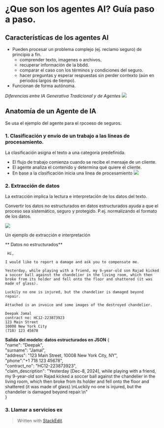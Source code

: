 

# ¿Que son los agentes AI? Guía paso a paso.

## Características de los agentes AI
- Pueden procesar un problema complejo (ej. reclamo seguro) de principio a fin.
	- comprender texto, imagenes o archivos.
	- recuperar información de la bbdd.
	- comparar el caso con los términos y condiciones del seguro.
	- hacer preguntas y esperar respuestas sin perder contexto (aún en periodos largos de tiempo).
- Funcionan de forma autónoma.

*Diferencias entre IA Generativa Tradicional y de Agentes*
![](https://miro.medium.com/v2/resize:fit:1050/1*7rWViLLiWpoHivd15UHZTQ.png)

## Anatomía de un Agente de IA
Se usa el ejemplo del agente para el rpcoeso de seguros.

### 1. Clasificación y envío de un trabajo a las líneas de procesamiento.

La clasificación asigna el texto a una categoría predefinida.

 - El flujo de trabajo comienza cuando se recibe el mensaje de un cliente.
 - El agente analiza el contenido y determina qué quiere el cliente.
 - En base a la clasificación inicia una línea de procesamiento
 ![](https://miro.medium.com/v2/resize:fit:1500/1*CvV2Yu0Nk43LN7GUDO8JPQ.png)
 
 ### 2. Extracción de datos
 
 La extracción implica la lectura e interpretación de los datos del texto.
 
Convertir los datos no estructurados en datos estructurados ayuda a que el proceso sea sistemático, seguro y protegido. P.ej. normalizando el formato de los datos.

![](https://miro.medium.com/v2/resize:fit:1050/1*Q8o6a2-Fe1FbqIOS7I3EaQ.png)

Un ejemplo de extracción e interpretación

** Datos no estructurados**

	 Hi,  
	  
	I would like to report a damage and ask you to compensate me.  
	  
	Yesterday, while playing with a friend, my 9-year-old son Rajad kicked a soccer ball against the chandelier in the living room, which then broke from its holder and fell onto the floor and shattered (it was made of glass).  
	  
	Luckily no one is injured, but the chandelier is damaged beyond repair.  
	  
	Attached is an invoice and some images of the destroyed chandelier.
	
	Deepak Jamal  
	contract no: HC12-223873923  
	123 Main Street  
	10008 New York City  
	(718) 123 45678


**Salida del modelo: datos estructurados en JSON**
	{  
		"name":  "Deepak",  
		"surname":  "Jamal",  
		"address":  "123 Main Street, 10008 New York City, NY",  
		"phone":"+1 718 123 45678",  
		"contract_no":  "HC12-223873923",  
		"claim_description":  "Yesterday [Dec-8, 2024], while playing with a friend, my 9-year-old son Rajad kicked a soccer ball against the chandelier in the living room, which then broke from its holder and fell onto the floor and shattered (it was made of glass).\nLuckily no one is injured, but the chandelier is damaged beyond repair.\n"  
	}

### 3. Llamar a servicios ex








 
> Written with [StackEdit](https://stackedit.io/).
<!--stackedit_data:
eyJoaXN0b3J5IjpbMTUyNzA2ODE1OCw5MDgxMTQ4OTddfQ==
-->